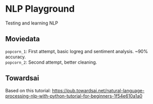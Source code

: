 
# NLP Playground
Testing and learning NLP

## Moviedata
`popcorn_1`: First attempt, basic logreg and sentiment analysis. ~90% accuracy.  
`popcorn_2`: Second attempt, better cleaning. 

## Towardsai
Based on this tutorial: https://pub.towardsai.net/natural-language-processing-nlp-with-python-tutorial-for-beginners-1f54e610a1a0